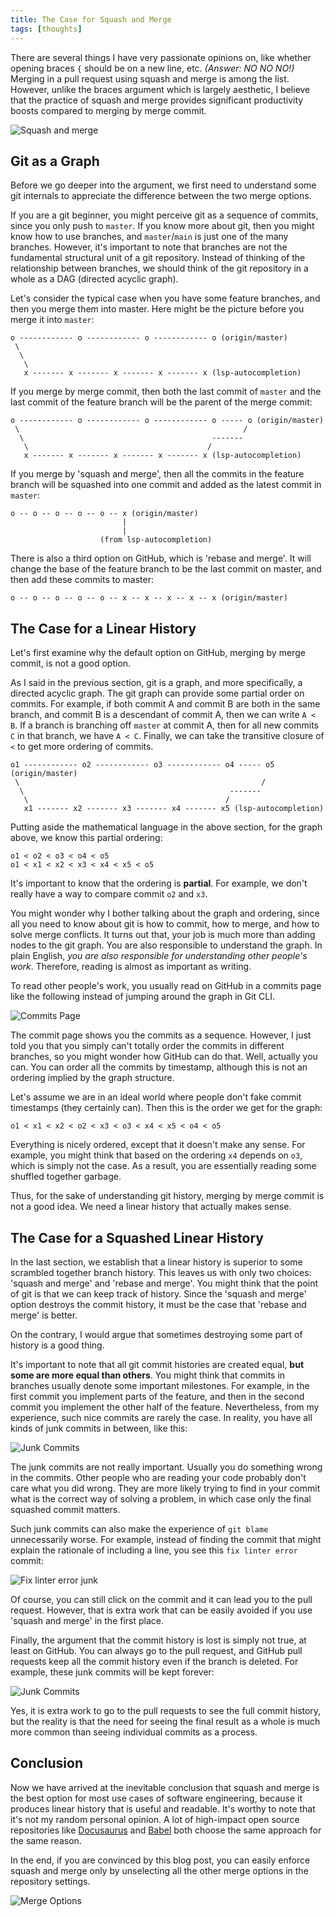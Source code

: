 ```yaml
---
title: The Case for Squash and Merge
tags: [thoughts]
---
```


There are several things I have very passionate opinions on, like whether opening braces `{` should
be on a new line, etc. _(Answer: NO NO NO!)_ Merging in a pull request using squash and merge is
among the list. However, unlike the braces argument which is largely aesthetic, I believe that the
practice of squash and merge provides significant productivity boosts compared to merging by merge
commit.

![Squash and merge](/img/2021-02-16-squash-and-merge/squash.png)

<!--truncate-->

## Git as a Graph

Before we go deeper into the argument, we first need to understand some git internals to appreciate
the difference between the two merge options.

If you are a git beginner, you might perceive git as a sequence of commits, since you only push to
`master`. If you know more about git, then you might know how to use branches, and `master`/`main`
is just one of the many branches. However, it's important to note that branches are not the
fundamental structural unit of a git repository. Instead of thinking of the relationship between
branches, we should think of the git repository in a whole as a DAG (directed acyclic graph).

Let's consider the typical case when you have some feature branches, and then you merge them into
master. Here might be the picture before you merge it into `master`:

```text
o ------------ o ------------ o ------------ o (origin/master)
 \
  \
   \
   x ------- x ------- x ------- x ------- x (lsp-autocompletion)
```

If you merge by merge commit, then both the last commit of `master` and the last commit of the
feature branch will be the parent of the merge commit:

```text
o ------------ o ------------ o ------------ o ----- o (origin/master)
 \                                                  /
  \                                          -------
   \                                        /
   x ------- x ------- x ------- x ------- x (lsp-autocompletion)
```

If you merge by 'squash and merge', then all the commits in the feature branch will be squashed into
one commit and added as the latest commit in `master`:

```text
o -- o -- o -- o -- o -- x (origin/master)
                         |
                         |
                    (from lsp-autocompletion)
```

There is also a third option on GitHub, which is 'rebase and merge'. It will change the base of the
feature branch to be the last commit on master, and then add these commits to master:

```text
o -- o -- o -- o -- o -- x -- x -- x -- x -- x (origin/master)
```

## The Case for a Linear History

Let's first examine why the default option on GitHub, merging by merge commit, is not a good option.

As I said in the previous section, git is a graph, and more specifically, a directed acyclic graph.
The git graph can provide some partial order on commits. For example, if both commit A and commit B
are both in the same branch, and commit B is a descendant of commit A, then we can write `A < B`. If
a branch is branching off `master` at commit A, then for all new commits `C` in that branch, we have
`A < C`. Finally, we can take the transitive closure of `<` to get more ordering of commits.

```text
o1 ------------ o2 ------------ o3 ------------ o4 ----- o5 (origin/master)
 \                                                      /
  \                                              -------
   \                                            /
   x1 ------- x2 ------- x3 ------- x4 ------- x5 (lsp-autocompletion)
```

Putting aside the mathematical language in the above section, for the graph above, we know this
partial ordering:

```text
o1 < o2 < o3 < o4 < o5
o1 < x1 < x2 < x3 < x4 < x5 < o5
```

It's important to know that the ordering is **partial**. For example, we don't really have a way to
compare commit `o2` and `x3`.

You might wonder why I bother talking about the graph and ordering, since all you need to know about
git is how to commit, how to merge, and how to solve merge conflicts. It turns out that, your job is
much more than adding nodes to the git graph. You are also responsible to understand the graph. In
plain English, _you are also responsible for understanding other people's work_. Therefore, reading
is almost as important as writing.

To read other people's work, you usually read on GitHub in a commits page like the following instead
of jumping around the graph in Git CLI.

![Commits Page](/img/2021-02-16-squash-and-merge/commits-page.png)

The commit page shows you the commits as a sequence. However, I just told you that you simply can't
totally order the commits in different branches, so you might wonder how GitHub can do that. Well,
actually you can. You can order all the commits by timestamp, although this is not an ordering
implied by the graph structure.

Let's assume we are in an ideal world where people don't fake commit timestamps (they certainly
can). Then this is the order we get for the graph:

`o1 < x1 < x2 < o2 < x3 < o3 < x4 < x5 < o4 < o5`

Everything is nicely ordered, except that it doesn't make any sense. For example, you might think
that based on the ordering `x4` depends on `o3`, which is simply not the case. As a result, you are
essentially reading some shuffled together garbage.

Thus, for the sake of understanding git history, merging by merge commit is not a good idea. We need
a linear history that actually makes sense.

## The Case for a Squashed Linear History

In the last section, we establish that a linear history is superior to some scrambled together
branch history. This leaves us with only two choices: 'squash and merge' and 'rebase and merge'. You
might think that the point of git is that we can keep track of history. Since the 'squash and merge'
option destroys the commit history, it must be the case that 'rebase and merge' is better.

On the contrary, I would argue that sometimes destroying some part of history is a good thing.

It's important to note that all git commit histories are created equal, **but some are more equal
than others**. You might think that commits in branches usually denote some important milestones.
For example, in the first commit you implement parts of the feature, and then in the second commit
you implement the other half of the feature. Nevertheless, from my experience, such nice commits are
rarely the case. In reality, you have all kinds of junk commits in between, like this:

![Junk Commits](/img/2021-02-16-squash-and-merge/junk-commits.png)

The junk commits are not really important. Usually you do something wrong in the commits. Other
people who are reading your code probably don't care what you did wrong. They are more likely trying
to find in your commit what is the correct way of solving a problem, in which case only the final
squashed commit matters.

Such junk commits can also make the experience of `git blame` unnecessarily worse. For example,
instead of finding the commit that might explain the rationale of including a line, you see this
`fix linter error` commit:

![Fix linter error junk](/img/2021-02-16-squash-and-merge/fix-linter-errors-junk.png)

Of course, you can still click on the commit and it can lead you to the pull request. However, that
is extra work that can be easily avoided if you use 'squash and merge' in the first place.

Finally, the argument that the commit history is lost is simply not true, at least on GitHub. You
can always go to the pull request, and GitHub pull requests keep all the commit history even if the
branch is deleted. For example, these junk commits will be kept forever:

![Junk Commits](/img/2021-02-16-squash-and-merge/junk-commits.png)

Yes, it is extra work to go to the pull requests to see the full commit history, but the reality is
that the need for seeing the final result as a whole is much more common than seeing individual
commits as a process.

## Conclusion

Now we have arrived at the inevitable conclusion that squash and merge is the best option for most
use cases of software engineering, because it produces linear history that is useful and readable.
It's worthy to note that it's not my random personal opinion. A lot of high-impact open source
repositories like [Docusaurus](https://github.com/facebook/docusaurus/commits/master) and
[Babel](https://github.com/babel/babel/commits/main) both choose the same approach for the same
reason.

In the end, if you are convinced by this blog post, you can easily enforce squash and merge only by
unselecting all the other merge options in the repository settings.

![Merge Options](/img/2021-02-16-squash-and-merge/options.png)
